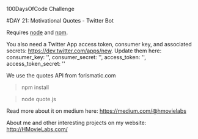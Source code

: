 100DaysOfCode Challenge

#DAY 21: Motivational Quotes - Twitter Bot

Requires [node](http://nodejs.org/) and [npm](http://npmjs.org/). 

You also need a Twitter App access token, consumer key, and associated secrets: https://dev.twitter.com/apps/new. Update them here: 
        consumer_key:         '', 
        consumer_secret:      '',
        access_token:         '',
        access_token_secret:  ''

We use the quotes API from forismatic.com

> npm install

> node quote.js

Read more about it on medium here: https://medium.com/@hmovielabs

About me and other interesting projects on my website: http://HMovieLabs.com/

